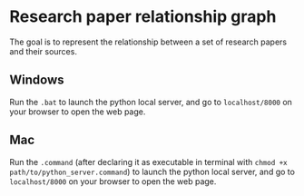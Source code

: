 # Research paper relationship graph

The goal is to represent the relationship between a set of research papers and their sources.

## Windows
Run the `.bat` to launch the python local server, and go to `localhost/8000` on your browser to open the web page.

## Mac
Run the `.command` (after declaring it as executable in terminal with `chmod +x path/to/python_server.command`) to launch the python local server, and go to `localhost/8000` on your browser to open the web page.
